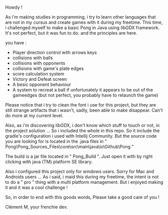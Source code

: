 Howdy !

As i'm making studies in programming, i try to learn other languages that are not in my cursus and create games with it during my freetime.
This time, i challenged myself to make a basic Pong in Java using libGDX framework. It's not perfect, but it was fun to do. and the principles are here.

you have : 

- Player direction control with arrows keys
- collisions with balls
- collisions with opponents
- collisions with game's plate edges
- score calculation system
- Victory and Defeat screen
- A besic opponent behaviour
- A system to recreat a ball if unfortunately it appears to be out of the gameedges (but not perfect, you probably have to relaunch the game)

Please notice that i try to clean the font i use for this project, but they are still strange artifacts that i wasn't, sadly, been able to make disappear. Can't do more at my current level.

Also, as i'm discovering libGDX, i don't know which stuff to touch or not, in the project solution ... 
So i included the whole in this repo. So it include the gradle's configuration i used with Intellij Community.
But the source code you are looking for is located in the .java files in " Pong\Pong_Sources_Files\core\src\main\java\io\Github\Pong "

The build is a jar file located in " Pong_Build ". 
Just open it with by right clicking with java (TM) platform SE library.

Also i configured this project only for windows users. 
Sorry for Mac and Androids users ... As i said, i maid this during my freetime, the intent is not to do a " pro " thing with a multi platform management. 
But i enjoyed making it and it was a cool challenge ! 

So, in order to end with this goods words,
Please take a good care of you !

Clément M,
your frenchie dev. 